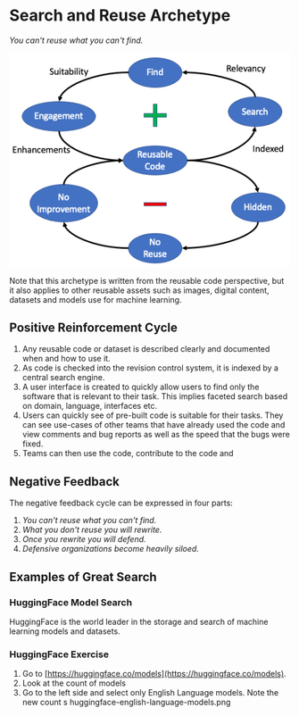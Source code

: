 # Search and Reuse Archetype

*You can't reuse what you can't find.*

![Search and Reuse](../img/search-and-reuse.png)

Note that this archetype is written from the reusable code perspective, but it also applies to other reusable assets such as images, digital content, datasets and models use for machine learning.

## Positive Reinforcement Cycle

1. Any reusable code or dataset is described clearly and documented when and how to use it.
1. As code is checked into the revision control system, it is indexed by a central search engine.
1. A user interface is created to quickly allow users to find only the software that is relevant to their task.  This implies faceted search based on domain, language, interfaces etc.
1. Users can quickly see of pre-built code is suitable for their tasks.  They can see use-cases of other teams that have already used the code and view comments and bug reports as well as the speed that the bugs were fixed.
1. Teams can then use the code, contribute to the code and 

## Negative Feedback

The negative feedback cycle can be expressed in four parts:

1. *You can't reuse what you can't find.*
2. *What you don't reuse you will rewrite.*
3. *Once you rewrite you will defend.*
4. *Defensive organizations become heavily siloed.*

## Examples of Great Search

### HuggingFace Model Search

HuggingFace is the world leader in the storage and search of machine learning models and datasets.

### HuggingFace Exercise
1. Go to [https://huggingface.co/models](https://huggingface.co/models).
2. Look at the count of models
3. Go to the left side and select only English Language models.  Note the new count s
huggingface-english-language-models.png